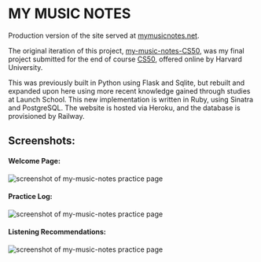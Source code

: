 # MY MUSIC NOTES

Production version of the site served at [mymusicnotes.net](https://www.mymusicnotes.net).

The original iteration of this project, [my-music-notes-CS50](https://github.com/Caleb-Mitchell/my-music-notes-CS50), was my final project submitted for the end of course [CS50](https://pll.harvard.edu/course/cs50-introduction-computer-science?delta=0), offered online by Harvard University.

This was previously built in Python using Flask and Sqlite, but rebuilt and expanded upon here using more recent knowledge gained through studies at Launch School. This new implementation is written in Ruby, using Sinatra and PostgreSQL. The website is hosted via Heroku, and the database is provisioned by Railway.

## Screenshots:
#### Welcome Page:
![screenshot of my-music-notes practice page](https://caleb-mitchell.github.io/repo-readme-images/public/images/my_music_notes_welcome.png)
#### Practice Log:
![screenshot of my-music-notes practice page](https://caleb-mitchell.github.io/repo-readme-images/public/images/my_music_notes_practice_log.png)
#### Listening Recommendations:
![screenshot of my-music-notes practice page](https://caleb-mitchell.github.io/repo-readme-images/public/images/my_music_notes_listening_recs.png)
